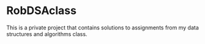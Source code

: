 # RobDSAclass
This is a private project that contains solutions to assignments from my data structures and algorithms class. 
